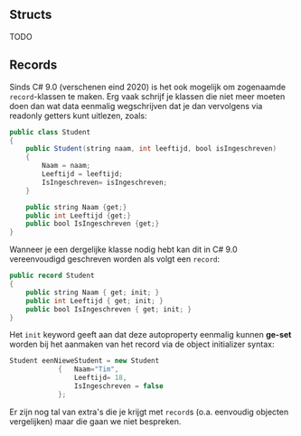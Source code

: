 ## Structs

TODO

## Records

Sinds C# 9.0 (verschenen eind 2020) is het ook mogelijk om zogenaamde ``record``-klassen te maken. Erg vaak schrijf je klassen die niet meer moeten doen dan wat data eenmalig wegschrijven dat je dan vervolgens via readonly getters kunt uitlezen, zoals:

```java
public class Student
{
    public Student(string naam, int leeftijd, bool isIngeschreven)
    {
        Naam = naam;
        Leeftijd = leeftijd;
        IsIngeschreven= isIngeschreven;
    }

    public string Naam {get;}
    public int Leeftijd {get;}
    public bool IsIngeschreven {get;}
}
```

Wanneer je een dergelijke klasse nodig hebt kan dit in C# 9.0 vereenvoudigd geschreven worden als volgt een ``record``:

```java
public record Student
{
    public string Naam { get; init; }
    public int Leeftijd { get; init; }
    public bool IsIngeschreven { get; init; }
}
```

Het ``init`` keyword geeft aan dat deze autoproperty eenmalig kunnen **ge-set** worden bij het aanmaken van het record via de object initializer syntax:

```java
Student eenNieweStudent = new Student 
            {   Naam="Tim", 
                Leeftijd= 18,   
                IsIngeschreven = false
            };
```

Er zijn nog tal van extra's die je krijgt met ``record``s (o.a. eenvoudig objecten vergelijken) maar die gaan we niet bespreken. 